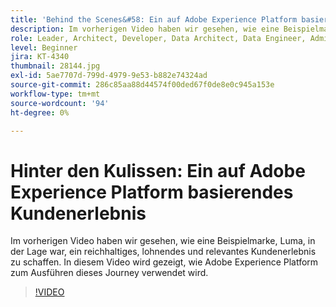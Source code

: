 ```yaml
---
title: 'Behind the Scenes&#58: Ein auf Adobe Experience Platform basierendes Kundenerlebnis'
description: Im vorherigen Video haben wir gesehen, wie eine Beispielmarke, Luma, in der Lage war, ein reichhaltiges, lohnendes und relevantes Kundenerlebnis zu schaffen. In diesem Video wird gezeigt, wie Adobe Experience Platform zum Ausführen dieses Journey verwendet wird.
role: Leader, Architect, Developer, Data Architect, Data Engineer, Admin, User
level: Beginner
jira: KT-4340
thumbnail: 28144.jpg
exl-id: 5ae7707d-799d-4979-9e53-b882e74324ad
source-git-commit: 286c85aa88d44574f00ded67f0de8e0c945a153e
workflow-type: tm+mt
source-wordcount: '94'
ht-degree: 0%

---
```


# Hinter den Kulissen: Ein auf Adobe Experience Platform basierendes Kundenerlebnis

Im vorherigen Video haben wir gesehen, wie eine Beispielmarke, Luma, in der Lage war, ein reichhaltiges, lohnendes und relevantes Kundenerlebnis zu schaffen. In diesem Video wird gezeigt, wie Adobe Experience Platform zum Ausführen dieses Journey verwendet wird.

>[!VIDEO](https://video.tv.adobe.com/v/28144?learn=on&enablevpops)

